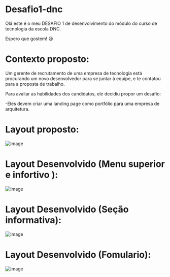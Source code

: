 # Desafio1-dnc
Olá este é o meu DESAFIO 1 de desenvolvimento do módulo do curso de tecnologia da escola DNC.

Espero que gostem! 😃
# Contexto proposto:
Um gerente de recrutamento de uma empresa de tecnologia está procurando um
novo desenvolvedor para se juntar à equipe, e te contatou para a proposta de trabalho.

Para avaliar as habilidades dos candidatos, ele decidiu propor um desafio: 

-Eles devem criar uma landing page como portfólio para uma empresa de arquitetura.

# Layout proposto: 

![image](https://github.com/EmanoelAngelo/projeto1-dnc/assets/155268752/0b2e7ba0-b95f-4895-bc9e-c179045783c6)
# Layout Desenvolvido (Menu superior e infortivo ):
![image](https://github.com/EmanoelAngelo/projeto1-dnc/assets/155268752/33e957db-cf21-4591-b0fc-31a1c3827527)

# Layout Desenvolvido (Seção informativa):
![image](https://github.com/EmanoelAngelo/projeto1-dnc/assets/155268752/36a6d309-c539-47b8-8edb-b0d28f30b841)

# Layout Desenvolvido (Fomulario):
![image](https://github.com/EmanoelAngelo/projeto1-dnc/assets/155268752/56b9cf79-6488-4bcc-baeb-65034aea9a1f)
